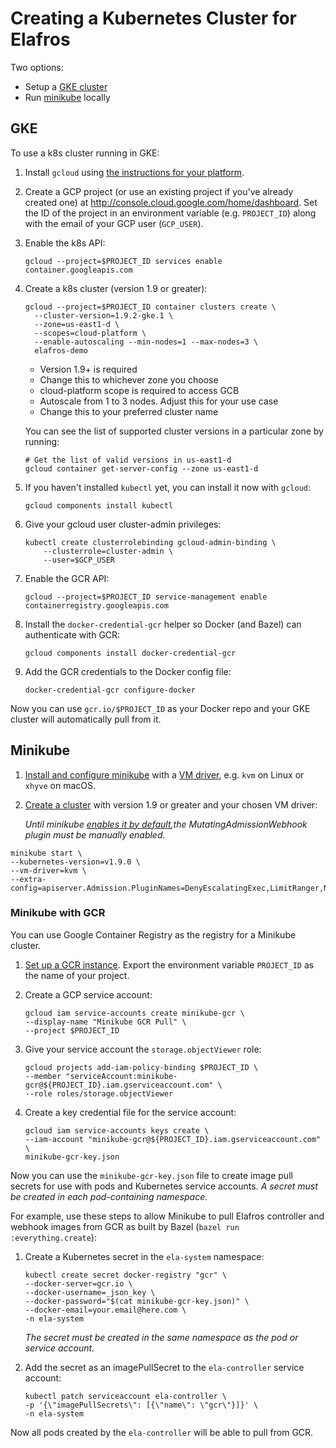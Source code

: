 # Creating a Kubernetes Cluster for Elafros

Two options:

* Setup a [GKE cluster](#gke)
* Run [minikube](#minikube) locally

## GKE

To use a k8s cluster running in GKE:

1.  Install `gcloud` using
   [the instructions for your platform](https://cloud.google.com/sdk/downloads).

2.  Create a GCP project (or use an existing project if you've already created
    one) at http://console.cloud.google.com/home/dashboard. Set the ID of the
    project in an environment variable (e.g. `PROJECT_ID`) along with the email
    of your GCP user (`GCP_USER`).

3.  Enable the k8s API:

    ```shell
    gcloud --project=$PROJECT_ID services enable container.googleapis.com
    ```

4.  Create a k8s cluster (version 1.9 or greater):

    ```shell
    gcloud --project=$PROJECT_ID container clusters create \
      --cluster-version=1.9.2-gke.1 \
      --zone=us-east1-d \
      --scopes=cloud-platform \
      --enable-autoscaling --min-nodes=1 --max-nodes=3 \
      elafros-demo
    ```
    - Version 1.9+ is required
    - Change this to whichever zone you choose
    - cloud-platform scope is required to access GCB
    - Autoscale from 1 to 3 nodes. Adjust this for your use case
    - Change this to your preferred cluster name


    You can see the list of supported cluster versions in a particular zone
    by running:

    ```shell
    # Get the list of valid versions in us-east1-d
    gcloud container get-server-config --zone us-east1-d
    ```

5. If you haven't installed `kubectl` yet, you can install it now with `gcloud`:

    ```shell
    gcloud components install kubectl
    ```

6.  Give your gcloud user cluster-admin privileges:

    ```shell
    kubectl create clusterrolebinding gcloud-admin-binding \
        --clusterrole=cluster-admin \
        --user=$GCP_USER
    ```

7. Enable the GCR API:

   ```shell
   gcloud --project=$PROJECT_ID service-management enable containerregistry.googleapis.com
   ```

8. Install the `docker-credential-gcr` helper so Docker (and Bazel) can
   authenticate with GCR:

   ```shell
   gcloud components install docker-credential-gcr
   ```

9. Add the GCR credentials to the Docker config file:

   ```shell
   docker-credential-gcr configure-docker
   ```

Now you can use `gcr.io/$PROJECT_ID` as your Docker repo and your GKE
cluster will automatically pull from it.

## Minikube

1. [Install and configure
minikube](https://github.com/kubernetes/minikube#minikube) with a [VM
driver](https://github.com/kubernetes/minikube#requirements), e.g. `kvm` on
Linux or `xhyve` on macOS.

2. [Create a cluster](https://github.com/kubernetes/minikube#quickstart) with version 1.9 or greater and your chosen VM driver:

   _Until minikube [enables it by default](https://github.com/kubernetes/minikube/pull/2547),the MutatingAdmissionWebhook plugin must be manually enabled._

```shell
minikube start \
--kubernetes-version=v1.9.0 \
--vm-driver=kvm \
--extra-config=apiserver.Admission.PluginNames=DenyEscalatingExec,LimitRanger,NamespaceExists,NamespaceLifecycle,ResourceQuota,ServiceAccount,DefaultStorageClass,SecurityContextDeny,MutatingAdmissionWebhook
```

### Minikube with GCR

You can use Google Container Registry as the registry for a Minikube cluster.

1. [Set up a GCR instance](TODO). Export the environment variable  `PROJECT_ID`
   as the name of your project.

2. Create a GCP service account:

   ```shell
   gcloud iam service-accounts create minikube-gcr \
   --display-name "Minikube GCR Pull" \
   --project $PROJECT_ID
   ```

3. Give your service account the `storage.objectViewer` role:

   ```shell
   gcloud projects add-iam-policy-binding $PROJECT_ID \
   --member "serviceAccount:minikube-gcr@${PROJECT_ID}.iam.gserviceaccount.com" \
   --role roles/storage.objectViewer
   ```

4. Create a key credential file for the service account:

   ```shell
   gcloud iam service-accounts keys create \
   --iam-account "minikube-gcr@${PROJECT_ID}.iam.gserviceaccount.com" \
   minikube-gcr-key.json
   ```

Now you can use the `minikube-gcr-key.json` file to create image pull secrets
for use with pods and Kubernetes service accounts. _A secret must be created
in each pod-containing namespace._

For example, use these steps to allow Minikube to pull Elafros controller and
webhook images from GCR as built by Bazel (`bazel run :everything.create`):

1. Create a Kubernetes secret in the `ela-system` namespace:

   ```shell
   kubectl create secret docker-registry "gcr" \
   --docker-server=gcr.io \
   --docker-username=_json_key \
   --docker-password="$(cat minikube-gcr-key.json)" \
   --docker-email=your.email@here.com \
   -n ela-system
   ```

   _The secret must be created in the same namespace as the pod or service
   account._

2. Add the secret as an imagePullSecret to the `ela-controller` service account:

   ```shell
   kubectl patch serviceaccount ela-controller \
   -p '{\"imagePullSecrets\": [{\"name\": \"gcr\"}]}' \
   -n ela-system
   ```

Now all pods created by the `ela-controller` will be able to pull from GCR.
